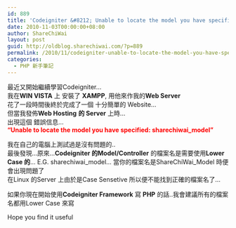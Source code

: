 ```yaml
---
id: 889
title: 'Codeigniter &#8212; Unable to locate the model you have specified: sharechiwai_model'
date: 2010-11-03T00:00:00+08:00
author: ShareChiWai
layout: post
guid: http://oldblog.sharechiwai.com/?p=889
permalink: /2010/11/codeigniter-unable-to-locate-the-model-you-have-specified-sharechiwai_model/
categories:
  - PHP 新手筆記
---
```

最近又開始繼續學習Codeigniter&#8230;  
我在**WIN VISTA** 上 安裝了 **XAMPP**, 用他來作我的**Web Server**  
花了一段時間後終於完成了一個 十分簡單的 Website&#8230;  
但當我發佈**Web Hosting** **的 Server** 上時&#8230;  
出現這個 錯誤信息&#8230;  
<span style="color: #ff0000;"><strong>&#8220;Unable to locate the model you have specified: sharechiwai_model&#8221;</strong></span>

我在自己的電腦上測試過是沒有問題的..  
最後發現&#8230;原來&#8230;**Codeigniter 的Model/Controller** 的檔案名是需要使用**Lower Case 的**&#8230; E.G. sharechiwai\_model&#8230; 當你的檔案名是ShareChiWai\_Model 時便會出現問題了  
在Linux 的Server 上由於是Case Sensetive 所以便不能找到正確的檔案名了&#8230;

如果你現在開始使用**Codeigniter Framework** 寫 **PHP** 的話..我會建議所有的檔案名都用Lower Case 來寫

Hope you find it useful